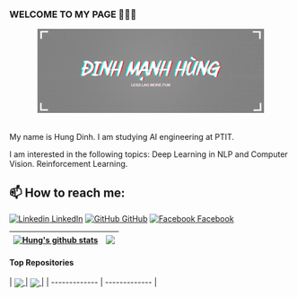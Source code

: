 ### WELCOME TO MY PAGE 👋👋👋
<p align="center"><a href="https://github.com/dmhung1508"><img width="80%" alt="Hello, I'm Hung " src="https://github.com/dmhung1508/dmhung1508/blob/main/ima.png" /></a></p>
<br />
My name is Hung Dinh. I am studying AI engineering at PTIT.

I am interested in the following topics: Deep Learning in NLP and Computer Vision. Reinforcement Learning.<br>

## 📫 How to reach me: 

[![Linkedin](https://i.stack.imgur.com/gVE0j.png) LinkedIn](https://www.linkedin.com/in/%C4%91inh-m%E1%BA%A1nh-h%C3%B9ng-756733270/) [![GitHub](https://i.stack.imgur.com/tskMh.png) GitHub](https://github.com/dmhung1508/) [![Facebook](https://i.stack.imgur.com/tskMh.png) Facebook](https://www.facebook.com/best.spam.1508/)




| <a href="https://github.com/dmhung1508"><img align="center" src="https://github-readme-stats-git-masterrstaa-rickstaa.vercel.app/api?username=dmhung1508&show_icons=true&theme=tokyonight&hide=contribs,prs,issues" alt="Hung's github stats" /></a> | <a href="https://github.com/dmhung1508"><img align="center" src="https://github-readme-stats.vercel.app/api/top-langs/?username=dmhung1508&show_icons=true&theme=tokyonight" /></a> |
| ------------- | ------------- |

#### Top Repositories


| <a href="https://github.com/dmhung1508/llamaindex_rag_memory ">
  <img align="center" src="https://github-readme-stats.vercel.app/api/pin/?username=dmhung1508&repo=llamaindex_rag_memory&theme=tokyonight" />
</a>
| <a href="https://github.com/dmhung1508/langchain_rag_memory">
  <img align="center" src="https://github-readme-stats.vercel.app/api/pin/?username=dmhung1508&repo=langchain_rag_memory&theme=tokyonight" />
</a> |
| ------------- | ------------- |
